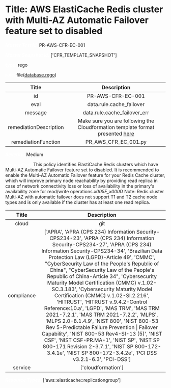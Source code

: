 



# Title: AWS ElastiCache Redis cluster with Multi-AZ Automatic Failover feature set to disabled


***<font color="white">Master Test Id:</font>*** PR-AWS-CFR-EC-001

***<font color="white">Master Snapshot Id:</font>*** ['CFR_TEMPLATE_SNAPSHOT']

***<font color="white">type:</font>*** rego

***<font color="white">rule:</font>*** file([database.rego])  
  
  
  
  

|Title|Description|
| :---: | :---: |
|id|PR-AWS-CFR-EC-001|
|eval|data.rule.cache_failover|
|message|data.rule.cache_failover_err|
|remediationDescription|Make sure you are following the Cloudformation template format presented <a href='https://docs.aws.amazon.com/AWSCloudFormation/latest/UserGuide/aws-resource-elasticache-replicationgroup.html' target='_blank'>here</a>|
|remediationFunction|PR_AWS_CFR_EC_001.py|


***<font color="white">Severity:</font>*** Medium

***<font color="white">Description:</font>*** This policy identifies ElastiCache Redis clusters which have Multi-AZ Automatic Failover feature set to disabled. It is recommended to enable the Multi-AZ Automatic Failover feature for your Redis Cache cluster, which will improve primary node reachability by providing read replica in case of network connectivity loss or loss of availability in the primary's availability zone for read/write operations._x005F_x000D_ Note: Redis cluster Multi-AZ with automatic failover does not support T1 and T2 cache node types and is only available if the cluster has at least one read replica.  
  
  

|Title|Description|
| :---: | :---: |
|cloud|git|
|compliance|['APRA', 'APRA (CPS 234) Information Security-CPS234-23', 'APRA (CPS 234) Information Security-CPS234-27', 'APRA (CPS 234) Information Security-CPS234-34', 'Brazilian Data Protection Law (LGPD)-Article 49', 'CMMC', "CyberSecurity Law of the People's Republic of China", "CyberSecurity Law of the People's Republic of China-Article 34", 'Cybersecurity Maturity Model Certification (CMMC) v.1.02-SC.3.183', 'Cybersecurity Maturity Model Certification (CMMC) v.1.02-SI.2.216', 'HITRUST', 'HITRUST v.9.4.2-Control Reference:10.a', 'LGPD', 'MAS TRM', 'MAS TRM 2021-7.2.1', 'MAS TRM 2021-7.2.2', 'MLPS', 'MLPS 2.0-8.1.4.9', 'NIST 800', 'NIST 800-53 Rev 5-Predictable Failure Prevention \| Failover Capability', 'NIST 800-53 Rev4-SI-13 (5)', 'NIST CSF', 'NIST CSF-PR.MA-1', 'NIST SP', 'NIST SP 800-171 Revision 2-3.7.1', 'NIST SP 800-172-3.4.1e', 'NIST SP 800-172-3.4.2e', 'PCI DSS v3.2.1-6.3', 'PCI-DSS']|
|service|['cloudformation']|


***<font color="white">Resource Types:</font>*** ['aws::elasticache::replicationgroup']


[database.rego]: https://github.com/prancer-io/prancer-compliance-test/tree/master/aws/iac/database.rego
